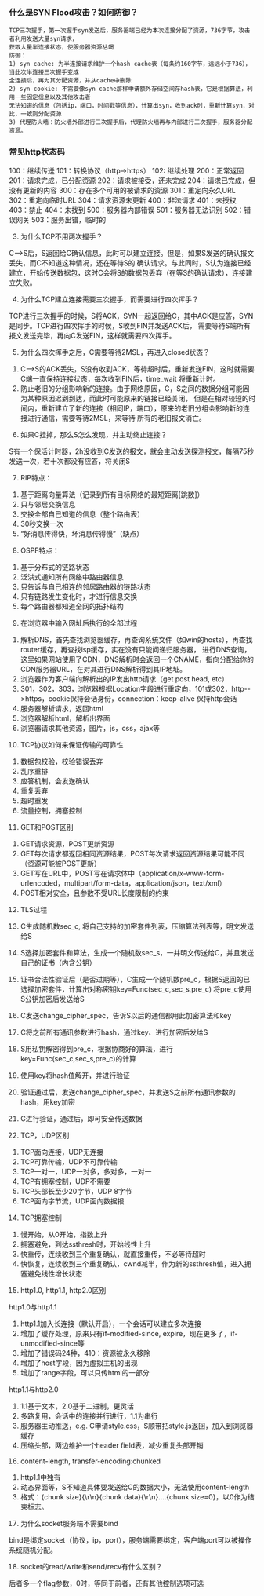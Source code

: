 ### 什么是SYN Flood攻击？如何防御？
	TCP三次握手，第一次握手syn发送后，服务器端已经为本次连接分配了资源，736字节，攻击者利用发送大量syn请求，
	获取大量半连接状态，使服务器资源枯竭
	防御：
	1) syn cache: 为半连接请求维护一个hash cache表（每条约160字节，远远小于736），当此次半连接三次握手变成
	全连接后，再为其分配资源，并从cache中删除
	2) syn cookie: 不需要像syn cache那样申请额外存储空间存hash表，它是根据算法，利用一些固定信息以及其他攻击者
	无法知道的信息（包括ip，端口，时间戳等信息），计算出syn，收到ack时，重新计算syn，对比，一致则分配资源
	3) 代理防火墙：防火墙外部进行三次握手后，代理防火墙再与内部进行三次握手，服务器分配资源。

### 常见http状态码

100：继续传送	101：转换协议（http->https）	102: 继续处理
200：正常返回	201：请求完成，已分配资源	202：请求被接受，还未完成	204：请求已完成，但没有更新的内容
300：存在多个可用的被请求的资源	301：重定向永久URL	302：重定向临时URL	304：请求资源未更新
400：非法请求	401：未授权		403：禁止	404：未找到
500：服务器内部错误		501：服务器无法识别		502：错误网关	503：服务出错，临时的

3. 为什么TCP不用两次握手？

C-->S后，S返回给C确认信息，此时可以建立连接。但是，如果S发送的确认报文丢失，而C不知道这种情况，还在等待S的
确认请求。与此同时，S认为连接已经建立，开始传送数据包，这时C会将S的数据包丢弃（在等S的确认请求），连接建立失败。

4. 为什么TCP建立连接需要三次握手，而需要进行四次挥手？

TCP进行三次握手的时候，S将ACK，SYN一起返回给C，其中ACK是应答，SYN是同步。TCP进行四次挥手的时候，S收到FIN并发送ACK后，
需要等待S端所有报文发送完毕，再向C发送FIN，这样就需要四次挥手。

5. 为什么四次挥手之后，C需要等待2MSL，再进入closed状态？

1) C-->S的ACK丢失，S没有收到ACK，等待超时后，重新发送FIN，这时就需要C端一直保持连接状态，每次收到FIN后，time_wait
将重新计时。
2) 防止老旧的分组影响新的连接。由于网络原因，C，S之间的数据分组可能因为某种原因迟到到达，而此时可能原来的链接已经关闭，
但是在相对较短的时间内，重新建立了新的连接（相同IP，端口），原来的老旧分组会影响新的连接进行通信，需要等待2MSL，来等待
所有的老旧报文消亡。

6. 如果C挂掉，那么S怎么发现，并主动终止连接？

S有一个保活计时器，2h没收到C发送的报文，就会主动发送探测报文，每隔75秒发送一次，若十次都没有应答，将关闭S

7. RIP特点：

1) 基于距离向量算法（记录到所有目标网络的最短距离[跳数]）
2) 只与邻居交换信息
3) 交换全部自己知道的信息（整个路由表）
4) 30秒交换一次
5) “好消息传得快，坏消息传得慢”（缺点）

8. OSPF特点：

1) 基于分布式的链路状态
2) 泛洪式通知所有网络中路由器信息
3) 只告诉与自己相连的邻居路由器的链路状态
4) 只有链路发生变化时，才进行信息交换
5) 每个路由器都知道全网的拓扑结构

9. 在浏览器中输入网址后执行的全部过程

1) 解析DNS，首先查找浏览器缓存，再查询系统文件（如win的hosts），再查找router缓存，再查找isp缓存，实在没有只能问递归服务器，
进行DNS查询，这里如果网站使用了CDN，DNS解析时会返回一个CNAME，指向分配给你的CDN服务器URL，在对其进行DNS解析得到其IP地址。
2) 浏览器作为客户端向解析出的IP发出http请求（get post head, etc）
3) 301，302，303，浏览器根据Location字段进行重定向，101或302，http-->https，cookie保持会话身份，connection：keep-alive 保持http会话
4) 服务器解析请求，返回html
5) 浏览器解析html，解析出界面
6) 浏览器请求其他资源，图片，js，css，ajax等

10. TCP协议如何来保证传输的可靠性

1) 数据包校验，校验错误丢弃
2) 乱序重排
3) 应答机制，会发送确认
4) 重复丢弃
5) 超时重发
6) 流量控制，拥塞控制

11. GET和POST区别

1) GET请求资源，POST更新资源
2) GET每次请求都返回相同资源结果，POST每次请求返回资源结果可能不同（资源可能被POST更新）
3) GET写在URL中，POST写在请求体中（application/x-www-form-urlencoded，multipart/form-data，application/json，text/xml）
4) POST相对安全，且参数不受URL长度限制的约束

12. TLS过程

1. C生成随机数sec_c, 将自己支持的加密套件列表，压缩算法列表等，明文发送给S
2. S选择加密套件和算法，生成一个随机数sec_s，一并明文传送给C，并且发送自己的证书（内含公钥）
3. 证书合法性验证后（是否过期等），C生成一个随机数pre_c，根据S返回的已选择加密套件，计算出对称密钥key=Func(sec_c,sec_s,pre_c)
将pre_c使用S公钥加密后发送给S
4. C发送change_cipher_spec，告诉S以后的通信都用此加密算法和key
5. C将之前所有通讯参数进行hash，通过key、进行加密后发给S
6. S用私钥解密得到pre_c，根据协商好的算法，进行key=Func(sec_c,sec_s,pre_c)的计算
7. 使用key将hash值解开，并进行验证
8. 验证通过后，发送change_cipher_spec，并发送S之前所有通讯参数的hash，用key加密
9. C进行验证，通过后，即可安全传送数据

13. TCP，UDP区别

1) TCP面向连接，UDP无连接
2) TCP可靠传输，UDP不可靠传输
3) TCP一对一，UDP一对多，多对多，一对一
4) TCP有拥塞控制，UDP不需要
5) TCP头部长至少20字节，UDP 8字节
6) TCP面向字节流，UDP面向数据报

14. TCP拥塞控制

1) 慢开始，从0开始，指数上升
2) 拥塞避免，到达ssthresh时，开始线性上升
3) 快重传，连续收到三个重复确认，就直接重传，不必等待超时
4) 快恢复，连续收到三个重复确认，cwnd减半，作为新的ssthresh值，进入拥塞避免线性增长状态

15. http1.0, http1.1, http2.0区别

http1.0与http1.1
1) http1.1加入长连接（默认开启），一个会话可以建立多次连接
2) 增加了缓存处理，原来只有if-modified-since, expire，现在更多了，if-unmodified-since等
3) 增加了错误码24种，410：资源被永久移除
4) 增加了host字段，因为虚拟主机的出现
5) 增加了range字段，可以只传html的一部分

http1.1与http2.0
1) 1.1基于文本，2.0基于二进制，更灵活
2) 多路复用，会话中的连接并行进行，1.1为串行
3) 服务器主动推送，e.g. C申请style.css，S顺带把style.js返回，加入到浏览器缓存
4) 压缩头部，两边维护一个header field表，减少重复头部开销

16. content-length, transfer-encoding:chunked

1) http1.1中独有
2) 动态界面等，S不知道具体要发送给C的数据大小，无法使用content-length
3) 格式：{chunk size}{\r\n}{chunk data}{\r\n}....{chunk size=0}，以0作为结束标志。

17. 为什么socket服务端不需要bind

bind是绑定socket（协议，ip，port），服务端需要绑定，客户端port可以被操作系统随机分配。

18. socket的read/write和send/recv有什么区别？

后者多一个flag参数，0时，等同于前者，还有其他控制选项可选
